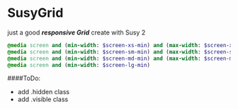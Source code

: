 SusyGrid
========

just a good ***responsive Grid*** create with Susy 2

```sass
@media screen and (min-width: $screen-xs-min) and (max-width: $screen-xs-max)
@media screen and (min-width: $screen-sm-min) and (max-width: $screen-sm-max)
@media screen and (min-width: $screen-md-min) and (max-width: $screen-md-max)
@media screen and (min-width: $screen-lg-min)
```

####ToDo:
  - add .hidden class
  - add .visible class
